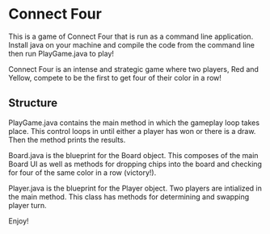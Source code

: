 # Connect Four
This is a game of Connect Four that is run as a command line application.
Install java on your machine and compile the code from the command line
then run PlayGame.java to play!

Connect Four is an intense and strategic game where two players, Red and Yellow,
compete to be the first to get four of their color in a row!

## Structure
PlayGame.java contains the main method in which the gameplay loop takes place.
This control loops in until either a player has won or there is a draw. Then
the method prints the results.

Board.java is the blueprint for the Board object. This composes of the main 
Board UI as well as methods for dropping chips into the board and checking
for four of the same color in a row (victory!).

Player.java is the blueprint for the Player object. Two players are intialized
in the main method. This class has methods for determining and swapping player
turn.

Enjoy! 


